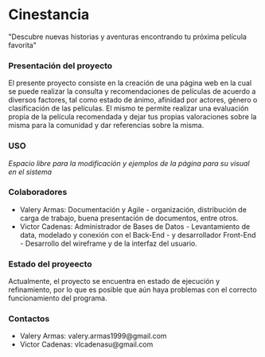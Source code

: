 # Cinestancia
"Descubre nuevas historias y aventuras encontrando tu próxima película favorita"

<h3>Presentación del proyecto</h3>
El presente proyecto consiste en la creación de una página web en la cual se puede realizar la consulta y recomendaciones de películas de acuerdo a diversos factores, tal como estado de ánimo, afinidad por actores, género o clasificación de las películas.
El mismo te permite realizar una evaluación propia de la película recomendada y dejar tus propias valoraciones sobre la misma para la comunidad y dar referencias sobre la misma.

<h3>USO</h3>

*Espacio libre para la modificación y ejemplos de la página para su visual en el sistema*

<h3>Colaboradores</h3>

<ul>
    <li>Valery Armas: Documentación y Agile - organización, distribución de carga de trabajo, buena presentación de documentos, entre otros.</li>
    <li>Victor Cadenas: Administrador de Bases de Datos - Levantamiento de data, modelado y conexión con el Back-End - y desarrollador Front-End - Desarrollo del wireframe y de la interfaz del usuario.</li>
</ul>

<h3>Estado del proyeecto</h3>

Actualmente, el proyecto se encuentra en estado de ejecución y refinamiento, por lo que es posible que aún haya problemas con el correcto funcionamiento del programa.

<h3>Contactos</h3>

<ul>
    <li>Valery Armas: valery.armas1999@gmail.com</li>
    <li>Victor Cadenas: vlcadenasu@gmail.com</li>
</ul>
